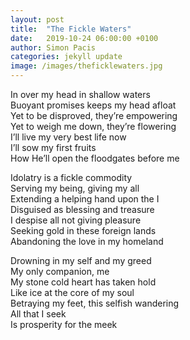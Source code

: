 ```yaml
---
layout: post
title:  "The Fickle Waters"
date:   2019-10-24 06:00:00 +0100
author: Simon Pacis
categories: jekyll update
image: /images/theficklewaters.jpg
---
```

In over my head in shallow waters  
Buoyant promises keeps my head afloat  
Yet to be disproved, they’re empowering  
Yet to weigh me down, they’re flowering  
I’ll live my very best life now  
I’ll sow my first fruits  
How He’ll open the floodgates before me  
  
Idolatry is a fickle commodity  
Serving my being, giving my all  
Extending a helping hand upon the I  
Disguised as blessing and treasure  
I despise all not giving pleasure  
Seeking gold in these foreign lands  
Abandoning the love in my homeland  
  
Drowning in my self and my greed  
My only companion, me  
My stone cold heart has taken hold  
Like ice at the core of my soul  
Betraying my feet, this selfish wandering  
All that I seek  
Is prosperity for the meek  